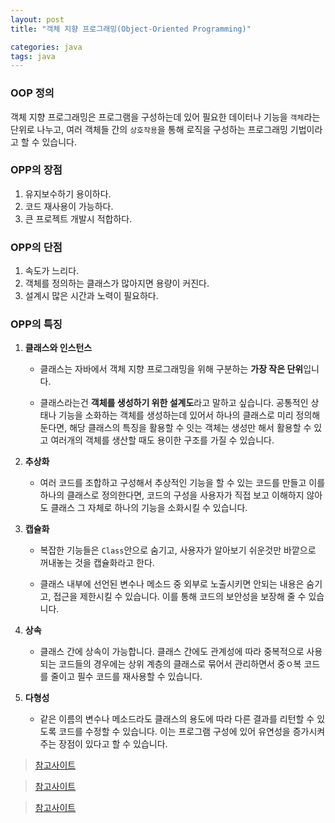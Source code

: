 ```yaml
---
layout: post
title: "객체 지향 프로그래밍(Object-Oriented Programming)"

categories: java
tags: java
---
```


### OOP 정의
객체 지향 프로그래밍은 프로그램을 구성하는데 있어 필요한 데이터나 기능을 `객체`라는 단위로 나누고, 여러 객체들 간의 `상호작용`을 통해 로직을 구성하는 프로그래밍 기법이라고 할 수 있습니다.

### OPP의 장점
1. 유지보수하기 용이하다.
2. 코드 재사용이 가능하다.
3. 큰 프로젝트 개발시 적합하다.

### OPP의 단점
1. 속도가 느리다.
2. 객체를 정의하는 클래스가 많아지면 용량이 커진다.
3. 설계시 많은 시간과 노력이 필요하다.

### OPP의 특징
1. **클래스와 인스턴스**
    - 클래스는 자바에서 객체 지향 프로그래밍을 위해 구분하는 **가장 작은 단위**입니다. 

    - 클래스라는건 **객체를 생성하기 위한 설계도**라고 말하고 싶습니다. 공통적인 상태나 기능을 소화하는 객체를 생성하는데 있어서 하나의 클래스로 미리 정의해 둔다면, 해당 클래스의 특징을 활용할 수 잇는 객체는 생성만 해서 활용할 수 있고 여러개의 객체를 생산할 때도 용이한 구조를 가질 수 있습니다.

2. **추상화**
    - 여러 코드를 조합하고 구성해서 추상적인 기능을 할 수 있는 코드를 만들고 이를 하나의 클래스로 정의한다면, 코드의 구성을 사용자가 직접 보고 이해하지 않아도 클래스 그 자체로 하나의 기능을 소화시킬 수 있습니다.

3. **캡슐화**
    - 복잡한 기능들은 `Class`안으로 숨기고, 사용자가 알아보기 쉬운것만 바깥으로 꺼내놓는 것을 캡슐화라고 한다.

    - 클래스 내부에 선언된 변수나 메소드 중 외부로 노출시키면 안되는 내용은 숨기고, 접근을 제한시킬 수 있습니다. 이를 통해 코드의 보안성을 보장해 줄 수 있습니다.

4. **상속**
    - 클래스 간에 상속이 가능합니다. 클래스 간에도 관계성에 따라 중복적으로 사용되는 코드들의 경우에는 상위 계층의 클래스로 묶어서 관리하면서 중ㅇ복 코드를 줄이고 필수 코드를 재사용할 수 있습니다.

5. **다형성**
    - 같은 이름의 변수나 메소드라도 클래스의 용도에 따라 다른 결과를 리턴할 수 있도록 코드를 수정할 수 있습니다. 이는 프로그램 구성에 있어 유연성을 증가시켜 주는 장점이 있다고 할 수 있습니다.

> [참고사이트](https://m.blog.naver.com/PostView.nhn?blogId=29java&logNo=70187502359&proxyReferer=https:%2F%2Fwww.google.com%2F)

> [참고사이트](https://velog.io/@srparkgogo/%EA%B0%9D%EC%B2%B4%EC%A7%80%ED%96%A5-%ED%94%84%EB%A1%9C%EA%B7%B8%EB%9E%98%EB%B0%8DOOP%EC%9D%B4%EB%9E%80-%EB%AC%B4%EC%97%87%EC%9D%B8%EA%B0%802)

> [참고사이트](https://jeong-pro.tistory.com/95?category=793347)
